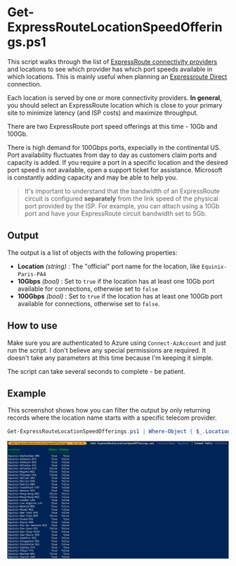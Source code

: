 # Get-ExpressRouteLocationSpeedOfferings.ps1

This script walks through the list of [ExpressRoute connectivity providers](https://learn.microsoft.com/azure/expressroute/expressroute-locations-providers) and locations to see which provider has which port speeds available in which locations.  This is mainly useful when planning an [Expressroute Direct](https://learn.microsoft.com/azure/expressroute/expressroute-erdirect-about) connection.

Each location is served by one or more connectivity providers.  **In general**, you should select an ExpressRoute location which is close to your primary site to minimize latency (and ISP costs) and maximize throughput.

There are two ExpressRoute port speed offerings at this time - 10Gb and 100Gb.

There is high demand for 100Gbps ports, expecially in the continental US.  Port availability fluctuates from day to day as customers claim ports and capacity is added.  If you require a port in a specific location and the desired port speed is not available, open a support ticket for assistance. Microsoft is constantly adding capacity and may be able to help you.

> It's important to understand that the bandwidth of an ExpressRoute circuit is configured **separately** from the link speed of the physical port provided by the ISP.  For example, you can attach using a 10Gb port and have your ExpressRoute circuit bandwidth set to 5Gb.

## Output

The output is a list of objects with the following properties:

* **Location** *(string)* : The "official" port name for the location, like `Equinix-Paris-PA4`
* **10Gbps** *(bool)* : Set to `true` if the location has at least one 10Gb port available for connections, otherwise set to `false`
* **100Gbps** *(bool)* : Set to `true` if the location has at least one 100Gb port available for connections, otherwise set to `false`.

## How to use

Make sure you are authenticated to Azure using `Connect-AzAccount` and just run the script.  I don't believe any special permissions are required.  It doesn't take any parameters at this time because I'm keeping it simple.

The script can take several seconds to complete - be patient.

## Example

This screenshot shows how you can filter the output by only returning records where the location name starts with a specific telecom provider.

```PowerShell
Get-ExpressRouteLocationSpeedOfferings.ps1 | Where-Object { $_.Location.StartsWith('Equinix') } | Format-Table -Auto
```

![Screenshot](https://raw.githubusercontent.com/hooverken/ARMPowershell/main/Get-ExpressRouteLocationSpeedOfferings/Get-ExpressRouteLocationSpeedOfferings.png)